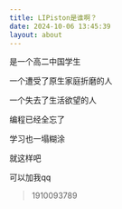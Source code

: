 ```yaml
---
title: LIPiston是谁啊？
date: 2024-10-06 13:45:39
layout: about
---
```


是一个高二中国学生  

一个遭受了原生家庭折磨的人  

一个失去了生活欲望的人

编程已经全忘了  

学习也一塌糊涂  

就这样吧  



可以加我qq  

> 1910093789
